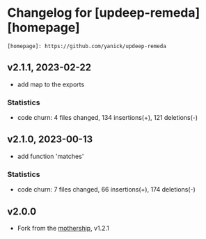 # Changelog for [updeep-remeda][homepage]

    [homepage]: https://github.com/yanick/updeep-remeda



## v2.1.1, 2023-02-22

  * add map to the exports

### Statistics

  * code churn: 4 files changed, 134 insertions(+), 121 deletions(-)


## v2.1.0, 2023-00-13

  * add function 'matches'

### Statistics

  * code churn: 7 files changed, 66 insertions(+), 174 deletions(-)


## v2.0.0

  * Fork from the [mothership](github.com/substantial/updeep), v1.2.1

